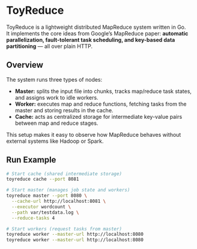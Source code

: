 # ToyReduce

ToyReduce is a lightweight distributed MapReduce system written in Go.  
It implements the core ideas from Google’s MapReduce paper: **automatic parallelization, fault-tolerant task scheduling, and key-based data partitioning** — all over plain HTTP.

## Overview

The system runs three types of nodes:

- **Master:** splits the input file into chunks, tracks map/reduce task states, and assigns work to idle workers.  
- **Worker:** executes map and reduce functions, fetching tasks from the master and storing results in the cache.  
- **Cache:** acts as centralized storage for intermediate key-value pairs between map and reduce stages.

This setup makes it easy to observe how MapReduce behaves without external systems like Hadoop or Spark.

## Run Example

```bash
# Start cache (shared intermediate storage)
toyreduce cache --port 8081

# Start master (manages job state and workers)
toyreduce master --port 8080 \
  --cache-url http://localhost:8081 \
  --executor wordcount \
  --path var/testdata.log \
  --reduce-tasks 4

# Start workers (request tasks from master)
toyreduce worker --master-url http://localhost:8080
toyreduce worker --master-url http://localhost:8080
````
